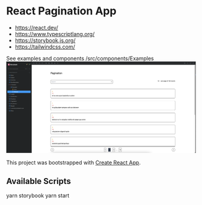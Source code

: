 # React Pagination App

- https://react.dev/
- https://www.typescriptlang.org/
- https://storybook.js.org/
- https://tailwindcss.com/

See examples and components /src/components/Examples
![Example](https://github.com/Leon740/react-pagination/blob/master/public/example.png 'Example')

This project was bootstrapped with [Create React App](https://github.com/facebook/create-react-app).

## Available Scripts

yarn storybook
yarn start
